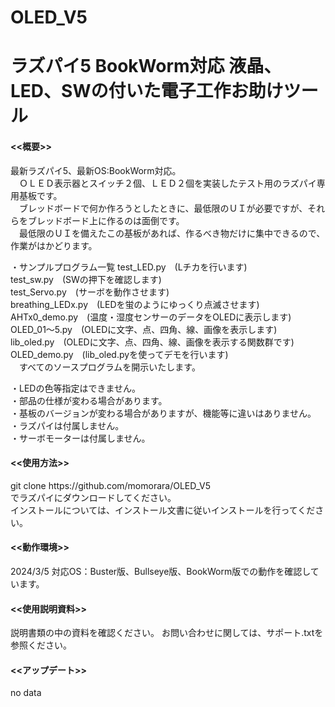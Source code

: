 # OLED_V5
# ラズパイ5 BookWorm対応 液晶、LED、SWの付いた電子工作お助けツール

<h4><<概要>></h4>
  最新ラズパイ5、最新OS:BookWorm対応。<br>
　ＯＬＥＤ表示器とスイッチ２個、ＬＥＤ２個を実装したテスト用のラズパイ専用基板です。<br>
　ブレッドボードで何か作ろうとしたときに、最低限のＵＩが必要ですが、それらをブレッドボード上に作るのは面倒です。<br>
　最低限のＵＩを備えたこの基板があれば、作るべき物だけに集中できるので、作業がはかどります。<br>

 ・サンプルプログラム一覧
     test_LED.py　(Lチカを行います)<br>
     test_sw.py　(SWの押下を確認します)<br>
   test_Servo.py　(サーボを動作させます)<br>
   breathing_LEDx.py　(LEDを蛍のようにゆっくり点滅させます)<br>
   AHTx0_demo.py　(温度・湿度センサーのデータをOLEDに表示します)<br>
   OLED_01〜5.py　(OLEDに文字、点、四角、線、画像を表示します)<br>
   lib_oled.py　(OLEDに文字、点、四角、線、画像を表示する関数群です)<br>
   OLED_demo.py　(lib_oled.pyを使ってデモを行います)<br>
　すべてのソースプログラムを開示いたします。<br>

・LEDの色等指定はできません。<br>
・部品の仕様が変わる場合があります。 <br>
・基板のバージョンが変わる場合がありますが、機能等に違いはありません。<br>
・ラズパイは付属しません。<br>
・サーボモーターは付属しません。<br>

<h4><<使用方法>></h4>
git clone https://github.com/momorara/OLED_V5<br>
でラズパイにダウンロードしてください。<br>
インストールについては、インストール文書に従いインストールを行ってください。<br>

<h4><<動作環境>></h4>
2024/3/5 対応OS：Buster版、Bullseye版、BookWorm版での動作を確認しています。<br>
   
<h4><<使用説明資料>></h4>
説明書類の中の資料を確認ください。
お問い合わせに関しては、サポート.txtを参照ください。

<h4><<アップデート>></h4>
no data<br>
